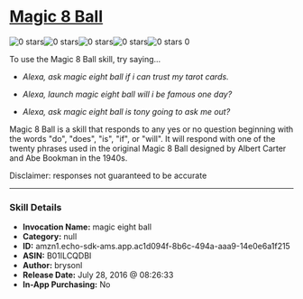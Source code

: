 # [Magic 8 Ball](http://alexa.amazon.com/#skills/amzn1.echo-sdk-ams.app.ac1d094f-8b6c-494a-aaa9-14e0e6a1f215)
![0 stars](../../images/ic_star_border_black_18dp_1x.png)![0 stars](../../images/ic_star_border_black_18dp_1x.png)![0 stars](../../images/ic_star_border_black_18dp_1x.png)![0 stars](../../images/ic_star_border_black_18dp_1x.png)![0 stars](../../images/ic_star_border_black_18dp_1x.png) 0

To use the Magic 8 Ball skill, try saying...

* *Alexa, ask magic eight ball if i can trust my tarot cards.*

* *Alexa, launch magic eight ball will i be famous one day?*

* *Alexa, ask magic eight ball is tony going to ask me out?*

Magic 8 Ball is a skill that responds to any yes or no question beginning with the words "do", "does", "is", "if", or "will". It will respond with one of the twenty phrases used in the original Magic 8 Ball designed by 	Albert Carter and Abe Bookman in the 1940s. 

Disclaimer: responses not guaranteed to be accurate

***

### Skill Details

* **Invocation Name:** magic eight ball
* **Category:** null
* **ID:** amzn1.echo-sdk-ams.app.ac1d094f-8b6c-494a-aaa9-14e0e6a1f215
* **ASIN:** B01ILCQDBI
* **Author:** brysonl
* **Release Date:** July 28, 2016 @ 08:26:33
* **In-App Purchasing:** No
